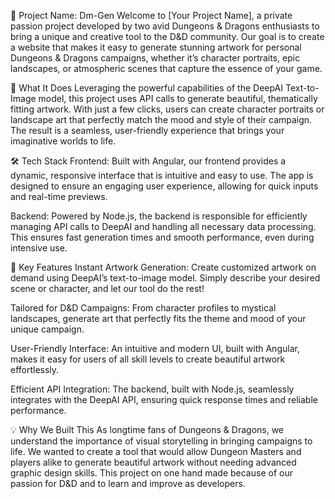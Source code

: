 🌟 Project Name: Dm-Gen Welcome to [Your Project Name], a private passion project developed by two avid Dungeons & Dragons enthusiasts to bring a unique and creative tool to the D&D community. Our goal is to create a website that makes it easy to generate stunning artwork for personal Dungeons & Dragons campaigns, whether it’s character portraits, epic landscapes, or atmospheric scenes that capture the essence of your game.

🎨 What It Does Leveraging the powerful capabilities of the DeepAI Text-to-Image model, this project uses API calls to generate beautiful, thematically fitting artwork. With just a few clicks, users can create character portraits or landscape art that perfectly match the mood and style of their campaign. The result is a seamless, user-friendly experience that brings your imaginative worlds to life.

🛠️ Tech Stack Frontend: Built with Angular, our frontend provides a dynamic, responsive interface that is intuitive and easy to use. The app is designed to ensure an engaging user experience, allowing for quick inputs and real-time previews.

Backend: Powered by Node.js, the backend is responsible for efficiently managing API calls to DeepAI and handling all necessary data processing. This ensures fast generation times and smooth performance, even during intensive use.

🚀 Key Features Instant Artwork Generation: Create customized artwork on demand using DeepAI’s text-to-image model. Simply describe your desired scene or character, and let our tool do the rest!

Tailored for D&D Campaigns: From character profiles to mystical landscapes, generate art that perfectly fits the theme and mood of your unique campaign.

User-Friendly Interface: An intuitive and modern UI, built with Angular, makes it easy for users of all skill levels to create beautiful artwork effortlessly.

Efficient API Integration: The backend, built with Node.js, seamlessly integrates with the DeepAI API, ensuring quick response times and reliable performance.

💡 Why We Built This As longtime fans of Dungeons & Dragons, we understand the importance of visual storytelling in bringing campaigns to life. We wanted to create a tool that would allow Dungeon Masters and players alike to generate beautiful artwork without needing advanced graphic design skills. This project on one hand made because of our passion for D&D and to learn and improve as developers.
